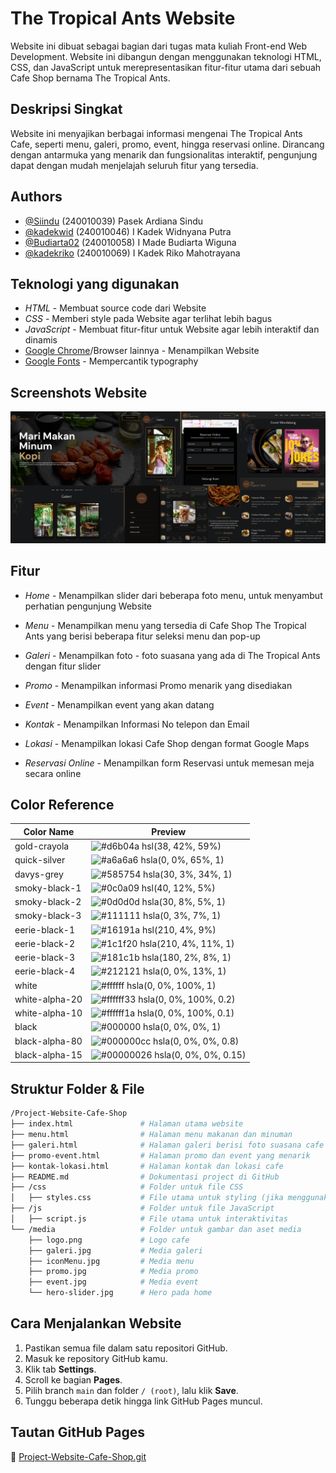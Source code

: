 
# The Tropical Ants Website

Website ini dibuat sebagai bagian dari tugas mata kuliah Front-end Web Development. Website ini dibangun dengan menggunakan teknologi HTML, CSS, dan JavaScript untuk merepresentasikan fitur-fitur utama dari sebuah Cafe Shop bernama The Tropical Ants.

## Deskripsi Singkat

Website ini menyajikan berbagai informasi mengenai The Tropical Ants Cafe, seperti menu, galeri, promo, event, hingga reservasi online. Dirancang dengan antarmuka yang menarik dan fungsionalitas interaktif, pengunjung dapat dengan mudah menjelajah seluruh fitur yang tersedia.

## Authors

- [@Siindu](https://www.github.com/Siindu) (240010039) Pasek Ardiana Sindu
- [@kadekwid](https://www.github.com/kadekwid) (240010046) I Kadek Widnyana Putra
- [@Budiarta02](https://www.github.com/Budiarta02) (240010058) I Made Budiarta Wiguna
- [@kadekriko](https://www.github.com/kadekriko) (240010069)  I Kadek Riko Mahotrayana

## Teknologi yang digunakan

- *HTML* - Membuat source code dari Website
- *CSS* - Memberi style pada Website agar terlihat lebih bagus
- *JavaScript* - Membuat fitur-fitur untuk Website agar lebih interaktif dan dinamis
- [Google Chrome](https://www.google.com/chrome)/Browser lainnya - Menampilkan Website
- [Google Fonts](https://fonts.google.com/) - Mempercantik typography

## Screenshots Website

![Screenshot](Media/ScreenShotWeb.png?raw=true "Tampilan Aplikasi")

## Fitur

- *Home* - Menampilkan slider dari beberapa foto menu, untuk menyambut perhatian pengunjung Website

- *Menu* - Menampilkan menu yang tersedia di Cafe Shop The Tropical Ants yang berisi beberapa fitur seleksi menu dan pop-up

- *Galeri* - Menampilkan foto - foto suasana yang ada di The Tropical Ants dengan fitur slider

- *Promo* - Menampilkan informasi Promo menarik yang disediakan 

- *Event* - Menampilkan event yang akan datang

- *Kontak* - Menampilkan Informasi No telepon dan Email

- *Lokasi* - Menampilkan lokasi Cafe Shop dengan format Google Maps

- *Reservasi Online* - Menampilkan form Reservasi untuk memesan meja secara online


## Color Reference

| Color Name         | Preview                                                                 |
|--------------------|-------------------------------------------------------------------------|
| gold-crayola       | ![#d6b04a](https://via.placeholder.com/10/d6b04a?text=+) hsl(38, 42%, 59%) |
| quick-silver       | ![#a6a6a6](https://via.placeholder.com/10/a6a6a6?text=+) hsla(0, 0%, 65%, 1) |
| davys-grey         | ![#585754](https://via.placeholder.com/10/585754?text=+) hsla(30, 3%, 34%, 1) |
| smoky-black-1      | ![#0c0a09](https://via.placeholder.com/10/0c0a09?text=+) hsl(40, 12%, 5%) |
| smoky-black-2      | ![#0d0d0d](https://via.placeholder.com/10/0d0d0d?text=+) hsla(30, 8%, 5%, 1) |
| smoky-black-3      | ![#111111](https://via.placeholder.com/10/111111?text=+) hsla(0, 3%, 7%, 1) |
| eerie-black-1      | ![#16191a](https://via.placeholder.com/10/16191a?text=+) hsl(210, 4%, 9%) |
| eerie-black-2      | ![#1c1f20](https://via.placeholder.com/10/1c1f20?text=+) hsla(210, 4%, 11%, 1) |
| eerie-black-3      | ![#181c1b](https://via.placeholder.com/10/181c1b?text=+) hsla(180, 2%, 8%, 1) |
| eerie-black-4      | ![#212121](https://via.placeholder.com/10/212121?text=+) hsla(0, 0%, 13%, 1) |
| white              | ![#ffffff](https://via.placeholder.com/10/ffffff?text=+) hsla(0, 0%, 100%, 1) |
| white-alpha-20     | ![#ffffff33](https://via.placeholder.com/10/ffffff?text=+) hsla(0, 0%, 100%, 0.2) |
| white-alpha-10     | ![#ffffff1a](https://via.placeholder.com/10/ffffff?text=+) hsla(0, 0%, 100%, 0.1) |
| black              | ![#000000](https://via.placeholder.com/10/000000?text=+) hsla(0, 0%, 0%, 1) |
| black-alpha-80     | ![#000000cc](https://via.placeholder.com/10/000000?text=+) hsla(0, 0%, 0%, 0.8) |
| black-alpha-15     | ![#00000026](https://via.placeholder.com/10/000000?text=+) hsla(0, 0%, 0%, 0.15) |

## Struktur Folder & File

```bash
/Project-Website-Cafe-Shop
├── index.html               # Halaman utama website
├── menu.html                # Halaman menu makanan dan minuman
├── galeri.html              # Halaman galeri berisi foto suasana cafe
├── promo-event.html         # Halaman promo dan event yang menarik
├── kontak-lokasi.html       # Halaman kontak dan lokasi cafe
├── README.md                # Dokumentasi project di GitHub
├── /css                     # Folder untuk file CSS
│   ├── styles.css           # File utama untuk styling (jika menggunakan CSS murni)
├── /js                      # Folder untuk file JavaScript
│   ├── script.js            # File utama untuk interaktivitas
└── /media                   # Folder untuk gambar dan aset media
    ├── logo.png             # Logo cafe
    ├── galeri.jpg           # Media galeri
    ├── iconMenu.jpg         # Media menu
    ├── promo.jpg            # Media promo
    ├── event.jpg            # Media event
    └── hero-slider.jpg      # Hero pada home
```

## Cara Menjalankan Website
1. Pastikan semua file dalam satu repositori GitHub.
2. Masuk ke repository GitHub kamu.
3. Klik tab **Settings**.
4. Scroll ke bagian **Pages**.
5. Pilih branch `main` dan folder `/ (root)`, lalu klik **Save**.
6. Tunggu beberapa detik hingga link GitHub Pages muncul.

## Tautan GitHub Pages
🔗 [Project-Website-Cafe-Shop.git](https://github.com/Siindu/Project-Website-Cafe-Shop.git)
